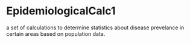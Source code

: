 # EpidemiologicalCalc1
a set of calculations to determine statistics about disease prevelance in certain areas based on population data.
